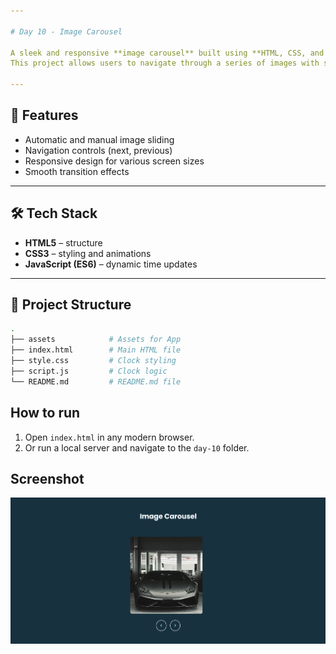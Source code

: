 ```yaml
---

# Day 10 - Image Carousel

A sleek and responsive **image carousel** built using **HTML, CSS, and JavaScript**.
This project allows users to navigate through a series of images with smooth transitions and controls.

---
```


## 🚀 Features
- Automatic and manual image sliding
- Navigation controls (next, previous)
- Responsive design for various screen sizes
- Smooth transition effects
---

## 🛠️ Tech Stack
- **HTML5** – structure  
- **CSS3** – styling and animations  
- **JavaScript (ES6)** – dynamic time updates  

---

## 📂 Project Structure
```bash
.
├── assets            # Assets for App
├── index.html        # Main HTML file
├── style.css         # Clock styling
├── script.js         # Clock logic
└── README.md         # README.md file

```
## How to run
1. Open `index.html` in any modern browser.  
2. Or run a local server and navigate to the `day-10` folder.  

## Screenshot
![Day 10 Screenshot](./assets/day-10.png)
